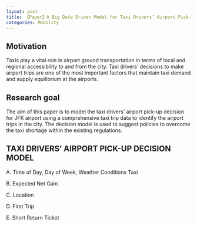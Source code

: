 ```yaml
---
layout: post
title: 【Paper】A Big Data Driven Model for Taxi Drivers’ Airport Pick-up Decisions in New York City
categories: Mobility
---
```


## Motivation

Taxis play a vital role in airport ground transportation in terms of local and regional accessibility to and from the city. Taxi drivers’ decisions to make airport trips are one of the most important factors that maintain taxi demand and supply equilibrium at the airports.

## Research goal

The aim of this paper is to model the taxi drivers’ airport pick-up decision for JFK airport using a comprehensive taxi trip data to identify the airport trips in the city. The decision model is used to suggest policies to overcome the taxi shortage within the existing regulations.

## TAXI DRIVERS’ AIRPORT PICK-UP DECISION MODEL

A. Time of Day, Day of Week, Weather Conditions Taxi

B. Expected Net Gain

C. Location 

D. First Trip

E. Short Return Ticket